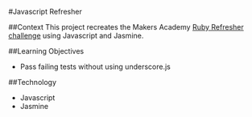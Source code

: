 #Javascript Refresher

##Context
This project recreates the Makers Academy [Ruby Refresher challenge](https://github.com/mishal1/ruby-refresher) using Javascript and Jasmine.

##Learning Objectives
- Pass failing tests without using underscore.js

##Technology
- Javascript
- Jasmine
